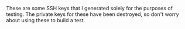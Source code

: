 These are some SSH keys that I generated solely for the purposes of testing.
The private keys for these have been destroyed, so don't worry about using
these to build a test.
